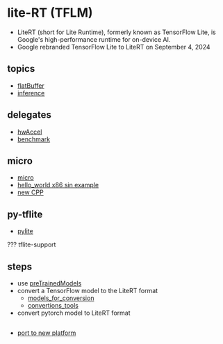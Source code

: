 # lite-RT (TFLM)

* LiteRT (short for Lite Runtime), formerly known as TensorFlow Lite, is Google's high-performance runtime for on-device AI.
* Google rebranded TensorFlow Lite to LiteRT on September 4, 2024


## topics

* [flatBuffer](./flatBuffer.md)
* [inference](./inference.md)


## delegates
* [hwAccel](./hwAccel.md)
* [benchmark](./benchmark.md)


## micro
* [micro](./micro.md)
* [hello_world x86 sin example](./hello_world/readme.md)
* [new CPP](./new_cpp.md)


## py-tflite
* [pylite](pylite.md)



???  tflite-support 

## steps
* use [preTrainedModels](./preTrainedModels.md)
* convert a TensorFlow model to the LiteRT format 
    * [models_for_conversion](./models_for_conversion.md)
    * [convertions_tools](./convertions_tools.md)
* convert pytorch model to LiteRT format



## 

* [port to new platform](https://github.com/tensorflow/tflite-micro/blob/main/tensorflow/lite/micro/docs/new_platform_support.md)